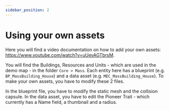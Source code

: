 ```yaml
---
sidebar_position: 2
---
```


# Using your own assets

Here you will find a video documentation on how to add your own assets: https://www.youtube.com/watch?v=uUeyAGTbrsM. 

You will find the Buildings, Resources and Units - which are used in the demo map - in the folder `Core > Mass`. Each entity here has a blueprint (e.g. `BP_MassBuilding_House`) and a data asset (e.g. `MEC_MassBuilding_House`). To make your own assets, you have to modify these 2 files. 

In the blueprint file, you have to modify the static mesh and the collision capsule.
In the data asset, you have to edit the Pioneer Trait - which currently has a Name field, a thumbnail and a radius. 
